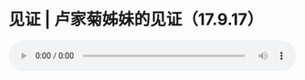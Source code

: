 # 见证 | 卢家菊姊妹的见证（17.9.17）

<audio style="width: 100%;" preload="false" controls controlslist="nodownload"><source src="//cdn.wechat.edu.pl/audio/mp3/old/12168.mp3" type="audio/mpeg">Your browser does not support the audio element.</audio>


